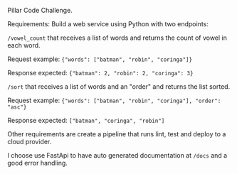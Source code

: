 Pillar Code Challenge.

Requirements:
Build a web service using Python with two endpoints:

```/vowel_count``` that receives a list of words and returns the count of vowel in each word.

Request example:
```{"words": ["batman", "robin", "coringa"]}```

Response expected:
 ```{"batman": 2, "robin": 2, "coringa": 3}```


```/sort``` that receives a list of words and an "order" and returns the list sorted.

Request example:
```{"words": ["batman", "robin", "coringa"], "order": "asc"}```

Response expected:
 ```["batman", "coringa", "robin"]```


Other requirements are create a pipeline that runs lint, test and deploy to a cloud provider.

I choose use FastApi to have auto generated documentation at ```/docs``` and a good error handling.


